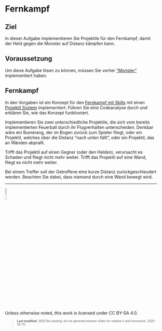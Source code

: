 # Fernkampf

## Ziel

In dieser Aufgabe implementieren Sie Projektile für den Fernkampf, damit
der Held gegen die Monster auf Distanz kämpfen kann.

## Voraussetzung

Um diese Aufgabe lösen zu können, müssen Sie vorher
[“Monster”](tasknpc-monster.md) implementiert haben.

## Fernkampf

In den Vorgaben ist ein Konzept für den [Fernkampf mit
Skills](https://github.com/Dungeon-CampusMinden/Dungeon/tree/master/game/src/ecs/components/skill)
mit einen [Projektil
System](https://github.com/Dungeon-CampusMinden/Dungeon/blob/master/dungeon/src/contrib/systems/ProjectileSystem.java)
implementiert. Führen Sie eine Codeanalyse durch und erklären Sie, wie
das Konzept funktioniert.

Implementieren Sie zwei unterschiedliche Projektile, die sich vom
bereits implementierten Feuerball durch ihr Flugverhalten unterscheiden.
Denkbar wäre ein Bumerang, der im Bogen zurück zum Spieler fliegt, oder
ein Projektil, welches über die Distanz “nach unten fällt”, oder ein
Projektil, das an Wänden abprallt.

Trifft das Projektil auf einen Gegner (oder den Helden), verursacht es
Schaden und fliegt nicht mehr weiter. Trifft das Projektil auf eine
Wand, fliegt es nicht mehr weiter.

Bei einem Treffer soll der Getroffene eine kurze Distanz
zurückgeschleudert werden. Beachten Sie dabei, dass niemand durch eine
Wand bewegt wird.

------------------------------------------------------------------------

<img src="https://licensebuttons.net/l/by-sa/4.0/88x31.png" width="10%">

Unless otherwise noted, this work is licensed under CC BY-SA 4.0.

<blockquote><p><sup><sub><strong>Last modified:</strong> 39357be (tooling: do not generate beamer slides for readme's and homework, 2025-05-11)<br></sub></sup></p></blockquote>
